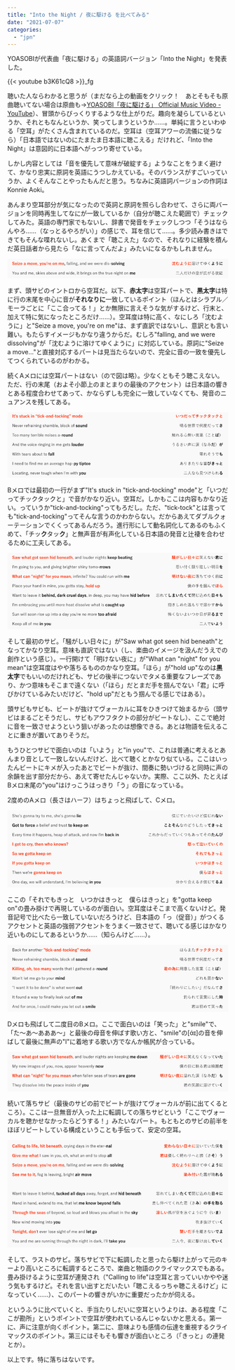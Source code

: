 ```yaml
---
title: "Into the Night / 夜に駆ける を比べてみる"
date: "2021-07-07"
categories: 
  - "jpn"
---
```


YOASOBIが代表曲「夜に駆ける」の英語詞バージョン「Into the Night」を発表した。

{{< youtube b3K61cQ8 >}}\_fg

聴いた人ならわかると思うが（まだなら上の動画をクリック！　あとそもそも原曲聴いてない場合は原曲も→[YOASOBI「夜に駆ける」 Official Music Video - YouTube](https://www.youtube.com/watch?v=x8VYWazR5mE)）、冒頭からびっくりするような仕上がりだ。趣向を凝らしているというか、それともなんというか、笑ってしまうというか……。単純に言うといわゆる「空耳」がたくさん含まれているのだ。空耳は（空耳アワーの流儀に従うなら）「日本語ではないのにたまたま日本語に聴こえる」だけれど、「Into the Night」は意図的に日本語へがっつり寄せている。

しかし内容としては「音を優先して意味が破綻する」ようなことをうまく避けて、かなり忠実に原詞を英語にうつしかえている。そのバランスがすごいっていうか、よくそんなことやったもんだと思う。ちなみに英語詞バージョンの作詞はKonnie Aoki。

あんまり空耳部分が気になったので英詞と原詞を照らし合わせて、さらに両バージョンを同時再生してなにが一致しているか（自分が聴こえた範囲で）チェックしてみた。英語の専門家でもないし、辞書で発音をチェックしつつ「そうはならんやろ……（なっとるやろがい）」の感じで、耳を信じて……。多少読み書きはできてもそんな喋れないし。あくまで「聴こえた」なので、それなりに経験を積んだ英日話者から見たら「なに言ってんだよ」みたいになるかもしれません。

![イントロ（頭サビ）](images/01_CHO.png)

まず、頭サビのイントロから空耳だ。以下、**赤太字**は空耳パートで、**黒太字**は特に行の末尾を中心に音が**それなりに**一致しているポイント（ほんとはシラブル／モーラごとに「ここ合ってる！」とか無限に言えそうな気がするけど、行末と、加えて特に気になったところだけ……）。空耳度は特に高く、なにしろ「沈むように」と"Seize a move, you're on me"は、まず直訳ではないし、意訳とも言い難い。もたらすイメージもかなり違うからだ。むしろ"falling, and we were dissolving"が「沈むように溶けてゆくように」に対応している。原詞に"Seize a move..."と直接対応するパートは見当たらないので、完全に音の一致を優先してつくられているのがわかる。

続くAメロには空耳パートはない（ので図は略）。少なくともそう聴こえない。ただ、行の末尾（およそ小節上のまとまりの最後のアクセント）は日本語の響きとある程度合わせてあって、かならずしも完全に一致していなくても、発音のニュアンスを残してある。

![](images/03_B.png)

Bメロでは最初の一行がまず"It's stuck in "tick-and-tocking" mode"と「いつだってチックタックと」で音がかなり近い。空耳だ。しかもここは内容もかなり近い。っていうか"tick-and-tocking"ってもろだし。ただ、"tick-tock"とは言っても"tick-and-tocking"ってそんな言うのかわからない。だからあえてダブルクォーテーションでくくってあるんだろう。進行形にして動名詞化してあるのもふくめて、「チッ**ク**タッ**ク**」と無声音が有声化している日本語の発音と辻褄を合わせるために工夫してある。

![](images/04_CHO.png)

そして最初のサビ。「騒がしい日々に」が"Saw what got seen hid beneath"となってかなり空耳。意味も直訳ではない（し、楽曲のイメージを汲んだうえでの創作という感じ）。一行開けて「明けない夜に」が"What can "night" for you mean"は空耳度はやや落ちるもののかなり空耳。「ほら」が"hold up"なのは**黒太字**でもいいのだけれども、サビの後半につないでタメる重要なフレーズであり、かつ意味もそこまで遠くない（「ほら」だとまだ手を掴んでない「君」に呼びかけているみたいだけど、"hold up"だともう掴んでる感じではある）。

頭サビもサビも、ビートが抜けてヴォーカルに耳をひきつけて始まるから（頭サビはまるごとそうだし、サビもアウフタクトの部分がビートなし）、ここで絶対に音を一致させようという狙いがあったのは想像できる。あとは物語を伝えることに重きが置いてありそうだ。

もうひとつサビで面白いのは「いよう」と"in you"で、これは普通に考えるとあんまり音として一致しないんだけど、比べて聴くとかなり似ている。ここはいったんビートにキメが入ったあとでビートが抜け、間奏に勢いづけると同時に声の余韻を出す部分だから、あえて寄せたんじゃないか。実際、ここ以外、たとえばBメロ末尾の"you"はけっこうはっきり「う」の音になっている。

2度めのAメロ（長さはハーフ）はちょっと飛ばして、Cメロ。

![](images/06_C.png)

ここの「それでもきっと　いつかはきっと　僕らはきっと」を"gotta keep on"の畳み掛けで再現しているのが面白い。空耳度はそこまで高くないけど。発音記号で比べたら一致していないだろうけど、日本語の「っ（促音）」がつくるアクセントと英語の強弱アクセントをうまく一致させて、聴いてる感じはかなり近いものにしてあるというか……（知らんけど……）。

![](images/08_B.png)

Dメロも飛ばして二度目のBメロ。ここで面白いのは「笑った」と"smile"で、「た～あ～あああ～」と最後の母音を伸ばす歌い方と、"smile"の\[άɪ\]の音を伸ばして最後に無声の"l"に着地する歌い方でなんか帳尻が合っている。

![](images/09_PRECHO.png)

続いて落ちサビ（最後のサビの前でビートが抜けてヴォーカルが前に出てくるところ）。ここは一旦無音が入った上に転調しての落ちサビという「ここでヴォーカルを聴かせなかったらどうする！」みたいなパート。もともとのサビの前半をほぼリピートしている構成ということも手伝って、安定の空耳。

![](images/10_CHO.png)

そして、ラストのサビ。落ちサビで下に転調したと思ったら駆け上がって元のキーより高いところに転調するところで、楽曲と物語のクライマックスでもある。畳み掛けるように空耳が連発され（"Calling to life"は空耳と言っていいかやや迷う気もするけど。それを言い出すとだいたい「聴こえるっちゃ聴こえるけど」になっていく……）、このパートの響きがいかに重要だったかが伺える。

というふうに比べていくと、手当たりしだいに空耳というよりは、ある程度「ここが勘所」というポイントで空耳が使われているんじゃないかと思える。第一に、声に注意が向くポイント。第二に、意味よりも感情の伝達を重視するクライマックスのポイント。第三にはそもそも響きが面白いところ（「きっと」の連発とか）。

以上です。特に落ちはないです。
